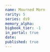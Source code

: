 ```yaml
---
name: Mourned Morn
rarity: 5
series: ds9
memory_alpha:
bigbook_tier: -1
in_portal: true
date:
published: true
---
```



